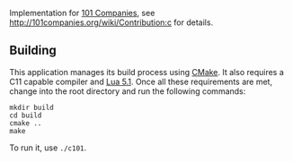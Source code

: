 Implementation for [101 Companies](http://101companies.org/), see http://101companies.org/wiki/Contribution:c for details.

Building
--------

This application manages its build process using [CMake](http://www.cmake.org/). It also requires a C11 capable compiler and [Lua 5.1](http://www.lua.org/). Once all these requirements are met, change into the root directory and run the following commands:

    mkdir build
    cd build
    cmake ..
    make

To run it, use `./c101`.
